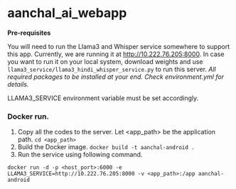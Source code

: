 # aanchal_ai_webapp

**Pre-requisites**

You will need to run the Llama3 and Whisper service somewhere to support this app.
Currently, we are running it at http://10.222.76.205:8000.
In case you want to run it on your local system, download weights and use `llama3_service/llama3_hindi_whisper_service.py` to run this server.
*All required packages to be installed at your end. Check environment.yml for details.*

LLAMA3_SERVICE environment variable must be set accordingly.

### Docker run.

1. Copy all the codes to the server. Let <app_path> be the application path. `cd <app_path>`
2. Build the Docker image. `docker build -t aanchal-android .`
3. Run the service using following command.
```
docker run -d -p <host_port>:6000 -e LLAMA3_SERVICE=http://10.222.76.205:8000 -v <app_path>:/app aanchal-android
```